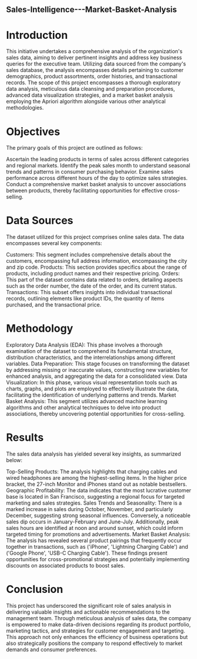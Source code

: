 ## Sales-Intelligence---Market-Basket-Analysis

# Introduction
This initiative undertakes a comprehensive analysis of the organization's sales data, aiming to deliver pertinent insights and address key business queries for the executive team. Utilizing data sourced from the company's sales database, the analysis encompasses details pertaining to customer demographics, product assortments, order histories, and transactional records. The scope of this project encompasses a thorough exploratory data analysis, meticulous data cleansing and preparation procedures, advanced data visualization strategies, and a market basket analysis employing the Apriori algorithm alongside various other analytical methodologies.

# Objectives
The primary goals of this project are outlined as follows:

Ascertain the leading products in terms of sales across different categories and regional markets.
Identify the peak sales month to understand seasonal trends and patterns in consumer purchasing behavior.
Examine sales performance across different hours of the day to optimize sales strategies.
Conduct a comprehensive market basket analysis to uncover associations between products, thereby facilitating opportunities for effective cross-selling.

# Data Sources

The dataset utilized for this project comprises online sales data. The data encompasses several key components:

Customers: This segment includes comprehensive details about the customers, encompassing full address information, encompassing the city and zip code.
Products: This section provides specifics about the range of products, including product names and their respective pricing.
Orders: This part of the dataset contains data related to orders, detailing aspects such as the order number, the date of the order, and its current status.
Transactions: This subset offers insights into individual transactional records, outlining elements like product IDs, the quantity of items purchased, and the transactional price.

# Methodology

Exploratory Data Analysis (EDA): This phase involves a thorough examination of the dataset to comprehend its fundamental structure, distribution characteristics, and the interrelationships among different variables.
Data Preparation: This stage focuses on transforming the dataset by addressing missing or inaccurate values, constructing new variables for enhanced analysis, and aggregating the data for a consolidated view.
Data Visualization: In this phase, various visual representation tools such as charts, graphs, and plots are employed to effectively illustrate the data, facilitating the identification of underlying patterns and trends.
Market Basket Analysis: This segment utilizes advanced machine learning algorithms and other analytical techniques to delve into product associations, thereby uncovering potential opportunities for cross-selling.

# Results
The sales data analysis has yielded several key insights, as summarized below:

Top-Selling Products: The analysis highlights that charging cables and wired headphones are among the highest-selling items. In the higher price bracket, the 27-inch Monitor and iPhones stand out as notable bestsellers.
Geographic Profitability: The data indicates that the most lucrative customer base is located in San Francisco, suggesting a regional focus for targeted marketing and sales strategies.
Sales Trends and Seasonality: There is a marked increase in sales during October, November, and particularly December, suggesting strong seasonal influences. Conversely, a noticeable sales dip occurs in January-February and June-July. Additionally, peak sales hours are identified at noon and around sunset, which could inform targeted timing for promotions and advertisements.
Market Basket Analysis: The analysis has revealed several product pairings that frequently occur together in transactions, such as ('iPhone', 'Lightning Charging Cable') and ('Google Phone', 'USB-C Charging Cable'). These findings present opportunities for cross-promotional strategies and potentially implementing discounts on associated products to boost sales.

# Conclusion
This project has underscored the significant role of sales analysis in delivering valuable insights and actionable recommendations to the management team. Through meticulous analysis of sales data, the company is empowered to make data-driven decisions regarding its product portfolio, marketing tactics, and strategies for customer engagement and targeting. This approach not only enhances the efficiency of business operations but also strategically positions the company to respond effectively to market demands and consumer preferences.
